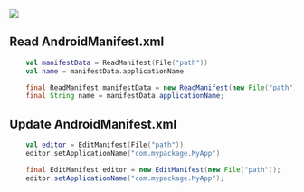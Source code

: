 [![](https://jitpack.io/v/TimScriptov/apkparser.svg)](https://jitpack.io/#TimScriptov/apkparser)

## Read AndroidManifest.xml
```kotlin
    val manifestData = ReadManifest(File("path"))
    val name = manifestData.applicationName
```

```java
    final ReadManifest manifestData = new ReadManifest(new File("path"));
    final String name = manifestData.applicationName;
```

## Update AndroidManifest.xml
```kotlin
    val editor = EditManifest(File("path"))
    editor.setApplicationName("com.mypackage.MyApp")
```

```java
    final EditManifest editor = new EditManifest(new File("path"));
    editor.setApplicationName("com.mypackage.MyApp");
```
